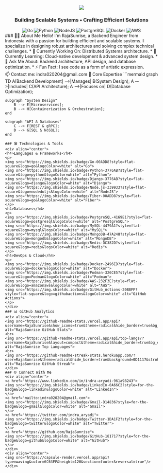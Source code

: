 
<div align="center">
<img src="https://capsule-render.vercel.app/api?type=waving&color=6C63FF&height=200&section=header&text=RajaSunrise&fontSize=80&fontColor=ffffff&animation=fadeIn&fontAlignY=40&desc=Backend%20Engineer&descSize=24&descAlignY=65"/>
</div>
<div align="center">
<h3>Building Scalable Systems • Crafting Efficient Solutions</h3>
</div>
<div align="center">
<img src="https://img.shields.io/badge/Go-00ADD8?style=for-the-badge&logo=go&logoColor=white" alt="Go">
<img src="https://img.shields.io/badge/Python-3776AB?style=for-the-badge&logo=python&logoColor=white" alt="Python">
<img src="https://img.shields.io/badge/Node.js-339933?style=for-the-badge&logo=nodedotjs&logoColor=white" alt="NodeJS">
<img src="https://img.shields.io/badge/PostgreSQL-4169E1?style=for-the-badge&logo=postgresql&logoColor=white" alt="PostgreSQL">
<img src="https://img.shields.io/badge/Docker-2496ED?style=for-the-badge&logo=docker&logoColor=white" alt="Docker">
<img src="https://img.shields.io/badge/AWS-232F3E?style=for-the-badge&logo=amazonaws&logoColor=white" alt="AWS">
</div>
### 👨‍💻 About Me
Hello! I'm RajaSunrise, a Backend Engineer from Indonesia with a passion for building efficient and scalable systems. I specialize in designing robust architectures and solving complex technical challenges.
 * 🔭 Currently Working On: Distributed Systems architecture.
 * 🌱 Currently Learning: Cloud-native development & advanced system design.
 * 💬 Ask Me About: Backend architecture, API design, and database optimization.
 * ⚡ Fun Fact: I see code as a form of artistic expression.
<br>
📫 Contact me: indra020204@gmail.com
🚀 Core Expertise
```mermaid
graph TD
    A[Backend Development] -->|Manages| B(System Design);
    A -->|Includes| C(API Architecture);
    A -->|Focuses on| D(Database Optimization);

    subgraph "System Design"
        B --> E[Microservices];
        B --> H[Containerization & Orchestration];
    end

    subgraph "API & Databases"
        C --> F[REST & gRPC];
        D --> G[SQL & NoSQL];
    end
```
### 🛠️ Technologies & Tools
<div align="center">
<h4>Languages & Frameworks</h4>
<p>
<img src="https://img.shields.io/badge/Go-00ADD8?style=flat-square&logo=go&logoColor=white" alt="Go">
<img src="https://img.shields.io/badge/Python-3776AB?style=flat-square&logo=python&logoColor=white" alt="Python">
<img src="https://img.shields.io/badge/Django-3776AB?style=flat-square&logo=django&logoColor=white" alt="Django">
<img src="https://img.shields.io/badge/Node.js-339933?style=flat-square&logo=nodedotjs&logoColor=white" alt="NodeJS">
<img src="https://img.shields.io/badge/Fiber-00ADD8?style=flat-square&logo=go&logoColor=white" alt="Fiber">
</p>
<h4>Databases</h4>
<p>
<img src="https://img.shields.io/badge/PostgreSQL-4169E1?style=flat-square&logo=postgresql&logoColor=white" alt="PostgreSQL">
<img src="https://img.shields.io/badge/MySQL-4479A1?style=flat-square&logo=mysql&logoColor=white" alt="MySQL">
<img src="https://img.shields.io/badge/MongoDB-47A248?style=flat-square&logo=mongodb&logoColor=white" alt="MongoDB">
<img src="https://img.shields.io/badge/Redis-DC382D?style=flat-square&logo=redis&logoColor=white" alt="Redis">
</p>
<h4>DevOps & Cloud</h4>
<p>
<img src="https://img.shields.io/badge/Docker-2496ED?style=flat-square&logo=docker&logoColor=white" alt="Docker">
<img src="https://img.shields.io/badge/Podman-326CE5?style=flat-square&logo=Podman&logoColor=white" alt="Podman">
<img src="https://img.shields.io/badge/AWS-232F3E?style=flat-square&logo=amazonaws&logoColor=white" alt="AWS">
<img src="https://img.shields.io/badge/GitHub_Actions-2088FF?style=flat-square&logo=githubactions&logoColor=white" alt="GitHub Actions">
</p>
</div>
### 📊 GitHub Analytics
<div align="center">
<img src="https://github-readme-stats.vercel.app/api?username=RajaSunrise&show_icons=true&theme=radical&hide_border=true&bg_color=0D1117&title_color=6C63FF&icon_color=FF6584" alt="RajaSunrise GitHub Stats">
<br>
<img src="https://github-readme-stats.vercel.app/api/top-langs/?username=RajaSunrise&layout=compact&theme=radical&hide_border=true&bg_color=0D1117&title_color=6C63FF&langs_count=8" alt="RajaSunrise Top Languages">
<br>
<img src="https://github-readme-streak-stats.herokuapp.com/?user=RajaSunrise&theme=radical&hide_border=true&background=0D1117&stroke=6C63FF" alt="RajaSunrise GitHub Streak">
</div>
### 🌐 Connect With Me
<div align="center">
<a href="https://www.linkedin.com/in/indra-aryadi-961a98243">
<img src="https://img.shields.io/badge/LinkedIn-0A66C2?style=for-the-badge&logo=linkedin&logoColor=white" alt="LinkedIn">
</a>
<a href="mailto:indra020204@gmail.com">
<img src="https://img.shields.io/badge/Gmail-D14836?style=for-the-badge&logo=gmail&logoColor=white" alt="Gmail">
</a>
<a href="https://twitter.com/indra_aryadi">
<img src="https://img.shields.io/badge/Twitter-1DA1F2?style=for-the-badge&logo=twitter&logoColor=white" alt="Twitter">
</a>
<a href="https://github.com/RajaSunrise">
<img src="https://img.shields.io/badge/GitHub-181717?style=for-the-badge&logo=github&logoColor=white" alt="GitHub">
</a>
</div>
<div align="center">
<img src="https://capsule-render.vercel.app/api?type=waving&color=6C63FF&height=120&section=footer&reversal=true"/>
</div>
